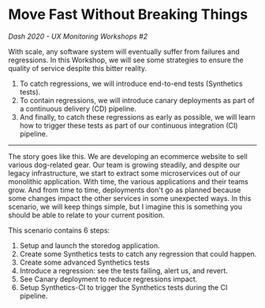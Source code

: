 # Move Fast Without Breaking Things
_Dash 2020 - UX Monitoring Workshops #2_

With scale, any software system will eventually suffer from failures and regressions.
In this Workshop, we will see some strategies to ensure the quality of service despite this bitter reality.

1. To catch regressions, we will introduce end-to-end tests (Synthetics tests).
2. To contain regressions, we will introduce canary deployments as part of a continuous delivery (CD) pipeline.  
3. And finally, to catch these regressions as early as possible, we will learn how to trigger these tests as part of our continuous integration (CI) pipeline.

---

The story goes like this.
We are developing an ecommerce website to sell various dog-related gear.
Our team is growing steadily, and despite our legacy infrastructure, we start to extract some microservices out of our monolithic application.
With time, the various applications and their teams grow.
And from time to time, deployments don't go as planned because some changes impact the other services in some unexpected ways.
In this scenario, we will keep things simple, but I imagine this is something you should be able to relate to your current position.

This scenario contains 6 steps:
1. Setup and launch the storedog application.
2. Create some Synthetics tests to catch any regression that could happen.
3. Create some advanced Synthetics tests
4. Introduce a regression: see the tests failing, alert us, and revert.
5. See Canary deployment to reduce regressions impact.
6. Setup Synthetics-CI to trigger the Synthetics tests during the CI pipeline.
